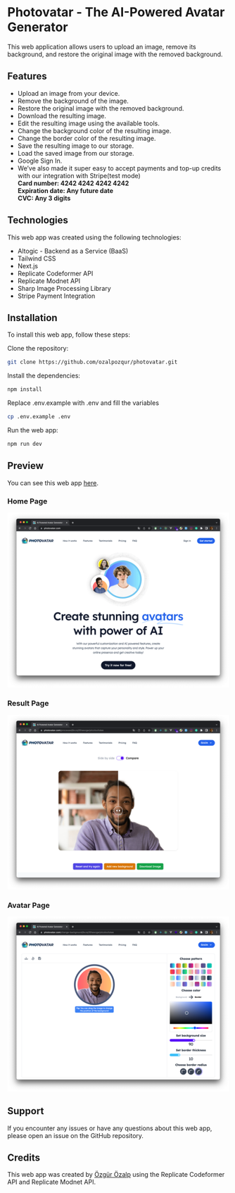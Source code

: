 # Photovatar - The AI-Powered Avatar Generator

This web application allows users to upload an image, remove its background, and restore the original image with the removed background.

## Features
* Upload an image from your device.
* Remove the background of the image.
* Restore the original image with the removed background.
* Download the resulting image.
* Edit the resulting image using the available tools.
* Change the background color of the resulting image.
* Change the border color of the resulting image.
* Save the resulting image to our storage.
* Load the saved image from our storage.
* Google Sign In.
* We’ve also made it super easy to accept payments and top-up credits with our integration with Stripe(test mode)
  <br />**Card number: 4242 4242 4242 4242** <br />
  **Expiration date: Any future date** <br />
  **CVC: Any 3 digits**

## Technologies
This web app was created using the following technologies:
* Altogic - Backend as a Service (BaaS)
* Tailwind CSS
* Next.js
* Replicate Codeformer API
* Replicate Modnet API
* Sharp Image Processing Library
* Stripe Payment Integration

## Installation
To install this web app, follow these steps:

Clone the repository:
```bash
git clone https://github.com/ozalpozqur/photovatar.git
```
Install the dependencies:
```bash
npm install
```
Replace .env.example with .env and fill the variables
```bash
cp .env.example .env
```
Run the web app:
```bash
npm run dev
```

## Preview
You can see this web app [here](https://www.photovatar.com/).

### Home Page
![Home Page](./public/img/github/home.png)
### Result Page
![Home Page](./public/img/github/result.png)
### Avatar Page
![Home Page](./public/img/github/avatar.png)




## Support
If you encounter any issues or have any questions about this web app, please open an issue on the GitHub repository.

## Credits
This web app was created by [Özgür Özalp](https://twitter.com/ozqurozalp) using the Replicate Codeformer API and Replicate Modnet API.

